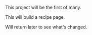 This project will be the first of many.

This will build a recipe page.

Will return later to see what's changed.
